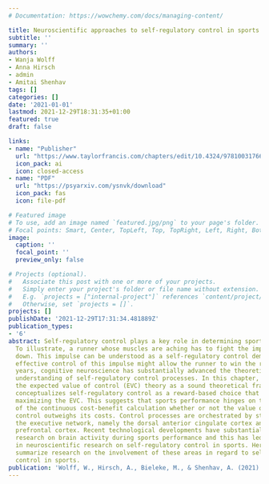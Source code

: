 ```yaml
---
# Documentation: https://wowchemy.com/docs/managing-content/

title: Neuroscientific approaches to self-regulatory control in sports
subtitle: ''
summary: ''
authors:
- Wanja Wolff
- Anna Hirsch
- admin
- Amitai Shenhav
tags: []
categories: []
date: '2021-01-01'
lastmod: 2021-12-29T18:31:35+01:00
featured: true
draft: false

links:
- name: "Publisher"
  url: "https://www.taylorfrancis.com/chapters/edit/10.4324/9781003176695-11/neuroscientific-approaches-self-regulatory-control-sports-wanja-wolff-anna-hirsch-maik-bieleke-amitai-shenhav"
  icon_pack: ai
  icon: closed-access
- name: "PDF"
  url: "https://psyarxiv.com/ysnvk/download"
  icon_pack: fas
  icon: file-pdf

# Featured image
# To use, add an image named `featured.jpg/png` to your page's folder.
# Focal points: Smart, Center, TopLeft, Top, TopRight, Left, Right, BottomLeft, Bottom, BottomRight.
image:
  caption: ''
  focal_point: ''
  preview_only: false

# Projects (optional).
#   Associate this post with one or more of your projects.
#   Simply enter your project's folder or file name without extension.
#   E.g. `projects = ["internal-project"]` references `content/project/deep-learning/index.md`.
#   Otherwise, set `projects = []`.
projects: []
publishDate: '2021-12-29T17:31:34.481889Z'
publication_types:
- '6'
abstract: Self-regulatory control plays a key role in determining sports performance.
  To illustrate, a runner whose muscles are aching has to fight the impulse of slowing
  down. This impulse can be understood as a self-regulatory control demand and only
  effective control of this impulse might allow the runner to win the race. In recent
  years, cognitive neuroscience has substantially advanced the theoretical and mechanistic
  understanding of self-regulatory control processes. In this chapter, we will introduce
  the expected value of control (EVC) theory as a sound theoretical framework that
  conceptualizes self-regulatory control as a reward-based choice that is aimed at
  maximizing the EVC. This suggests that sports performance hinges on the outcome
  of the continuous cost-benefit calculation whether or not the value of applying
  control outweighs its costs. Control processes are orchestrated by structures in
  the executive network, namely the dorsal anterior cingulate cortex and the lateral
  prefrontal cortex. Recent technological developments have substantially facilitated
  research on brain activity during sports performance and this has led to a surge
  in neuroscientific research on self-regulatory control in sports. Here, we will
  summarize research on the involvement of these areas in regard to self-regulatory
  control in sports.
publication: 'Wolff, W., Hirsch, A., Bieleke, M., & Shenhav, A. (2021). Neuroscientific approaches to self-regulatory control in sports. In C. Englert & I. Taylor (Eds.), *Handbook of self-regulation and motivation in sport and exercise* (pp. 149–165). Routledge.'
---
```

